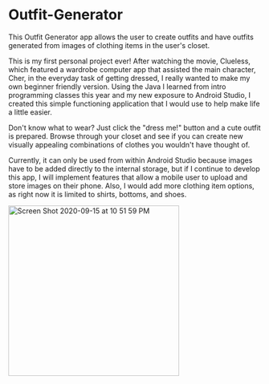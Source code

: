 # Outfit-Generator
This Outfit Generator app allows the user to create outfits and have outfits generated from images of clothing items in the user's closet.

This is my first personal project ever! After watching the movie, Clueless, which featured a wardrobe computer app that assisted the main character, Cher, in the everyday task of getting dressed, I really wanted to make my own beginner friendly version. Using the Java I learned from intro programming classes this year and my new exposure to Android Studio, I created this simple functioning application that I would use to help make life a little easier. 

Don't know what to wear? Just click the "dress me!" button and a cute outfit is prepared. Browse through your closet and see if you can create new visually appealing combinations of clothes you wouldn't have thought of.

Currently, it can only be used from within Android Studio because images have to be added directly to the internal storage, but if I continue to develop this app, I will implement features that allow a mobile user to upload and store images on their phone. Also, I would add more clothing item options, as right now it is limited to shirts, bottoms, and shoes.


<img width="340" alt="Screen Shot 2020-09-15 at 10 51 59 PM" src="https://user-images.githubusercontent.com/62198346/93299065-4c4efc80-f7a9-11ea-9bbb-4d893deddb21.png">
